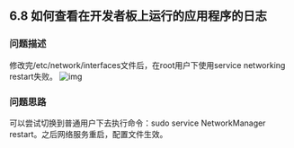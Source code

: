 ## 6.8 如何查看在开发者板上运行的应用程序的日志
### 问题描述
修改完/etc/network/interfaces文件后，在root用户下使用service networking restart失败。
![img](https://gitee.com/Atlas200DK/FAQ/raw/master/part6/img/6-9-1.png)
### 问题思路
可以尝试切换到普通用户下去执行命令：sudo service NetworkManager restart。之后网络服务重启，配置文件生效。

